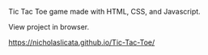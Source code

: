 Tic Tac Toe game made with HTML, CSS, and Javascript.

View project in browser.

https://nicholaslicata.github.io/Tic-Tac-Toe/
